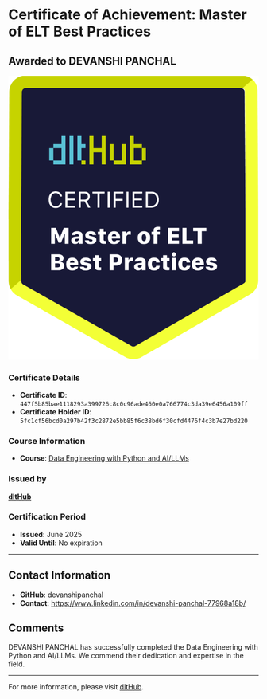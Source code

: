 
# Certificate of Achievement: Master of ELT Best Practices

## Awarded to **DEVANSHI PANCHAL**

![Course Image](../badges/dlt_master_elt_best_practices_badge.png)

### Certificate Details
- **Certificate ID**: `447f5b85bae1118293a399726c8c0c96ade460e0a766774c3da39e6456a109ff`
- **Certificate Holder ID**: `5fc1cf56bcd0a297b42f3c2872e5bb85f6c38bd6f30cfd4476f4c3b7e27bd220`

### Course Information
- **Course**: [Data Engineering with Python and AI/LLMs](https://www.youtube.com/watch?v=T23Bs75F7ZQ)

### Issued by
[**dltHub**](https://dlthub.com/) 

### Certification Period
- **Issued**: June 2025
- **Valid Until**: No expiration

---

## Contact Information
- **GitHub**: devanshipanchal
- **Contact**: https://www.linkedin.com/in/devanshi-panchal-77968a18b/

## Comments
DEVANSHI PANCHAL has successfully completed the Data Engineering with Python and AI/LLMs. We commend their dedication and expertise in the field.

---

For more information, please visit [dltHub](https://dlthub.com/).
    